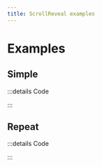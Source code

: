 ```yaml
---
title: ScrollReveal examples
---
```


# Examples

## Simple

<PreviewIframe src="./stories/simple/story.html" />

:::details Code

<SimpleTabs :items="['app.twig', 'app.js']">
  <template #content-1>

<<< ./components/atoms/ScrollReveal/stories/simple/app.twig

  </template>
  <template #content-2>

<<< ./components/atoms/ScrollReveal/stories/simple/app.js

  </template>
</SimpleTabs>

:::

## Repeat

<PreviewIframe src="./stories/repeat/story.html" />

:::details Code

<SimpleTabs :items="['app.twig', 'app.js']">
  <template #content-1>

<<< ./components/atoms/ScrollReveal/stories/repeat/app.twig

  </template>
  <template #content-2>

<<< ./components/atoms/ScrollReveal/stories/repeat/app.js

  </template>
</SimpleTabs>

:::
